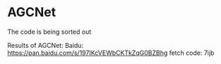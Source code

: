 # AGCNet
The code is being sorted out

Results of AGCNet:      Baidu: https://pan.baidu.com/s/197IKcVEWbCKTkZqG0BZBhg  fetch code: 7ijb
